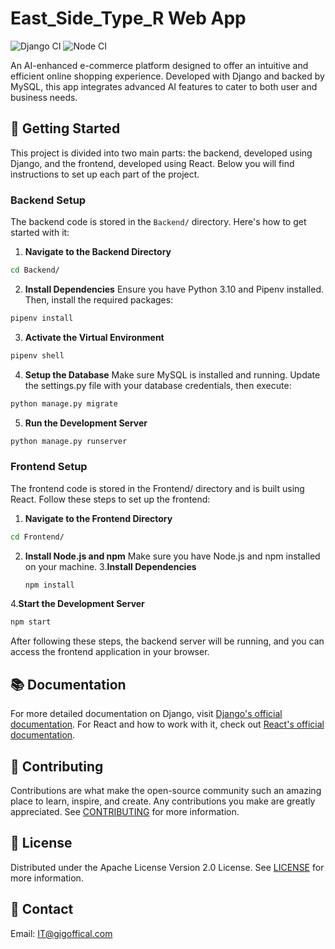 # East_Side_Type_R Web App

![Django CI](https://github.com/ECE651Group16/AI-Powered-E-Commerce-App/actions/workflows/django.yml/badge.svg?branch=main) ![Node CI](https://github.com/ECE651Group16/AI-Powered-E-Commerce-App/actions/workflows/react.yml/badge.svg?branch=main) 

An AI-enhanced e-commerce platform designed to offer an intuitive and efficient online shopping experience. Developed
with Django and backed by MySQL, this app integrates advanced AI features to cater to both user and business needs.

## 🚀 Getting Started

This project is divided into two main parts: the backend, developed using Django, and the frontend, developed using
React. Below you will find instructions to set up each part of the project.

### Backend Setup

The backend code is stored in the `Backend/` directory. Here's how to get started with it:

1. **Navigate to the Backend Directory**

```bash
cd Backend/
```

2. **Install Dependencies**
   Ensure you have Python 3.10 and Pipenv installed. Then, install the required packages:

```bash
pipenv install
```

3. **Activate the Virtual Environment**

```bash
pipenv shell
```

4. **Setup the Database**
   Make sure MySQL is installed and running. Update the settings.py file with your database credentials, then execute:

```bash
python manage.py migrate
```

5. **Run the Development Server**

```bash
python manage.py runserver
```

### Frontend Setup

The frontend code is stored in the Frontend/ directory and is built using React. Follow these steps to set up the
frontend:

1. **Navigate to the Frontend Directory**

```bash
cd Frontend/
```

2. **Install Node.js and npm**
   Make sure you have Node.js and npm installed on your machine.
   3.**Install Dependencies**
   ```bash
   npm install
   ```

4.**Start the Development Server**

```bash
npm start
```

After following these steps, the backend server will be running, and you can access the frontend application in your
browser.

## 📚 Documentation

For more detailed documentation on Django,
visit [Django's official documentation](https://docs.djangoproject.com/en/3.2/).
For React and how to work with it, check
out [React's official documentation](https://reactjs.org/docs/getting-started.html).

## 🤝 Contributing

Contributions are what make the open-source community such an amazing place to learn, inspire, and create. Any
contributions you make are greatly appreciated. See [CONTRIBUTING](CONTRIBUTING.md) for more information.

## 📝 License

Distributed under the Apache License Version 2.0 License. See [LICENSE](LICENSE) for more information.

## 📩 Contact

Email: IT@gigoffical.com

